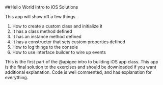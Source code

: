 ##Hello World Intro to iOS Solutions

This app will show off a few things.

1. How to create a custom class and initialize it
  1. It has a class method defined
  2. It has an instance method defined
  3. It has a constructor that sets custom properties defined
2. How to log things to the console
3. How to use interface builder to wire up events

This is the first part of the @apigee intro to building iOS app class. This app is the final solution to the exercises and should be downloaded if you want additional explanation. Code is well commented, and has explanation for everything.
